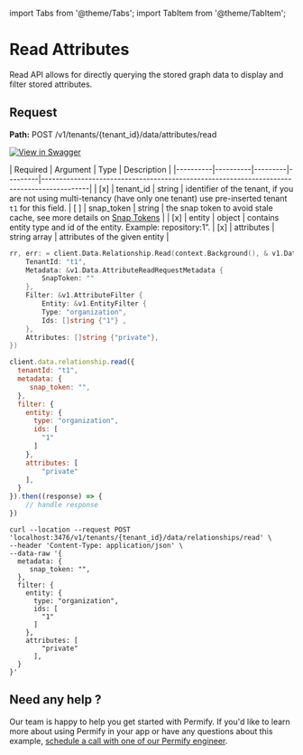 import Tabs from '@theme/Tabs';
import TabItem from '@theme/TabItem';

# Read Attributes

Read API allows for directly querying the stored graph data to display and filter stored attributes.

## Request

**Path:** POST /v1/tenants/{tenant_id}/data/attributes/read

[![View in Swagger](http://jessemillar.github.io/view-in-swagger-button/button.svg)](https://permify.github.io/permify-swagger/#/Data/data.attributes.read)

| Required | Argument | Type | Description |
|----------|----------|---------|---------|-------------------------------------------------------------------------------------------|
| [x]   | tenant_id | string | identifier of the tenant, if you are not using multi-tenancy (have only one tenant) use pre-inserted tenant `t1` for this field.
| [ ]   | snap_token | string |  the snap token to avoid stale cache, see more details on [Snap Tokens](../../reference/snap-tokens) |
| [x]   | entity | object |  contains entity type and id of the entity. Example: repository:1”.
| [x]   | attributes | string array |  attributes of the given entity |


<Tabs>
<TabItem value="go" label="Go">

```go
rr, err: = client.Data.Relationship.Read(context.Background(), & v1.Data.RelationshipReadRequest {
    TenantId: "t1",
    Metadata: &v1.Data.AttributeReadRequestMetadata {
        SnapToken: ""
    },
    Filter: &v1.AttributeFilter {
        Entity: &v1.EntityFilter {
        Type: "organization",
        Ids: []string {"1"} ,
    },
    Attributes: []string {"private"},
})
```

</TabItem>

<TabItem value="node" label="Node">

```javascript
client.data.relationship.read({
  tenantId: "t1",
  metadata: {
     snap_token: "",
  },
  filter: {
    entity: {
      type: "organization",
      ids: [
        "1"
      ]
    },
    attributes: [
        "private"
    ],
  }
}).then((response) => {
    // handle response
})
```

</TabItem>
<TabItem value="curl" label="cURL">

```curl
curl --location --request POST 'localhost:3476/v1/tenants/{tenant_id}/data/relationships/read' \
--header 'Content-Type: application/json' \
--data-raw '{
  metadata: {
     snap_token: "",
  },
  filter: {
    entity: {
      type: "organization",
      ids: [
        "1"
      ]
    },
    attributes: [
        "private"
      ],
  }
}'
```
</TabItem>
</Tabs>

## Need any help ?

Our team is happy to help you get started with Permify. If you'd like to learn more about using Permify in your app or have any questions about this example, [schedule a call with one of our Permify engineer](https://meetings-eu1.hubspot.com/ege-aytin/call-with-an-expert).
